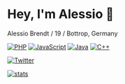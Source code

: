 # Hey, I'm Alessio 👋

Alessio Brendt / 19 / Bottrop, Germany

[![PHP](https://img.shields.io/badge/-php-172A88.svg?logo=php&logoColor=white&longCache=true&style=for-the-badge)](https://github.com/alessiobrendt?tab=repositories&q=&type=&language=php)
[![JavaScript](https://img.shields.io/badge/-javascript-F7DF1E.svg?logo=javascript&logoColor=white&longCache=true&style=for-the-badge)](https://github.com/alessiobrendt?tab=repositories&q=&type=&language=javascript)
[![Java](https://img.shields.io/badge/-java-B07219.svg?logo=java&logoColor=white&longCache=true&style=for-the-badge)](https://github.com/alessiobrendt?tab=repositories&q=&type=&language=java)
[![C++](https://img.shields.io/badge/-C++-00599C.svg?logo=C%2B%2B&logoColor=white&longCache=true&style=for-the-badge)](https://github.com/alessiobrendt?tab=repositories&q=&type=&language=c%2B%2B)

[![Twitter](https://img.shields.io/badge/-@1alessiobrendt-03A9F4.svg?logo=twitter&logoColor=white&longCache=true&style=for-the-badge)](https://www.twitter.com/1alessiobrendt)

[![stats](https://github-readme-stats.vercel.app/api?username=alessiobrendt&count_private=true&theme=tokyonight)](https://github.com/alessiobrendt)

